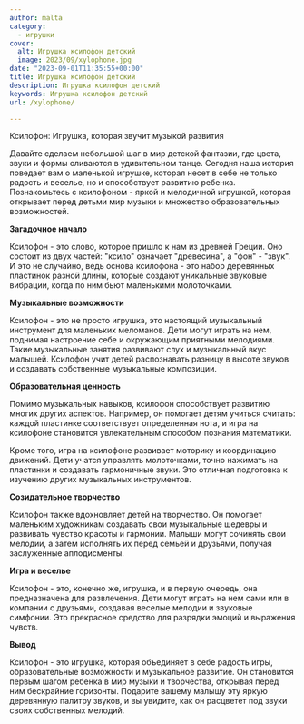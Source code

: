 ```yaml
---
author: malta
category:
  - игрушки
cover:
  alt: Игрушка ксилофон детский
  image: 2023/09/xylophone.jpg
date: "2023-09-01T11:35:55+00:00"
title: Игрушка ксилофон детский
description: Игрушка ксилофон детский
keywords: Игрушка ксилофон детский
url: /xylophone/

---
```

Ксилофон: Игрушка, которая звучит музыкой развития

Давайте сделаем небольшой шаг в мир детской фантазии, где цвета, звуки и формы сливаются в удивительном танце. Сегодня наша история поведает вам о маленькой игрушке, которая несет в себе не только радость и веселье, но и способствует развитию ребенка. Познакомьтесь с ксилофоном \- яркой и мелодичной игрушкой, которая открывает перед детьми мир музыки и множество образовательных возможностей.

**Загадочное начало**

Ксилофон \- это слово, которое пришло к нам из древней Греции. Оно состоит из двух частей: "ксило" означает "древесина", а "фон" \- "звук". И это не случайно, ведь основа ксилофона \- это набор деревянных пластинок разной длины, которые создают уникальные звуковые вибрации, когда по ним бьют маленькими молоточками.

**Музыкальные возможности**

Ксилофон \- это не просто игрушка, это настоящий музыкальный инструмент для маленьких меломанов. Дети могут играть на нем, поднимая настроение себе и окружающим приятными мелодиями. Такие музыкальные занятия развивают слух и музыкальный вкус малышей. Ксилофон учит детей распознавать разницу в высоте звуков и создавать собственные музыкальные композиции.

**Образовательная ценность**

Помимо музыкальных навыков, ксилофон способствует развитию многих других аспектов. Например, он помогает детям учиться считать: каждой пластинке соответствует определенная нота, и игра на ксилофоне становится увлекательным способом познания математики.

Кроме того, игра на ксилофоне развивает моторику и координацию движений. Дети учатся управлять молоточками, точно нажимать на пластинки и создавать гармоничные звуки. Это отличная подготовка к изучению других музыкальных инструментов.

**Созидательное творчество**

Ксилофон также вдохновляет детей на творчество. Он помогает маленьким художникам создавать свои музыкальные шедевры и развивать чувство красоты и гармонии. Малыши могут сочинять свои мелодии, а затем исполнять их перед семьей и друзьями, получая заслуженные аплодисменты.

**Игра и веселье**

Ксилофон \- это, конечно же, игрушка, и в первую очередь, она предназначена для развлечения. Дети могут играть на нем сами или в компании с друзьями, создавая веселые мелодии и звуковые симфонии. Это прекрасное средство для разрядки эмоций и выражения чувств.

**Вывод**

Ксилофон \- это игрушка, которая объединяет в себе радость игры, образовательные возможности и музыкальное развитие. Он становится первым шагом ребенка в мир музыки и творчества, открывая перед ним бескрайние горизонты. Подарите вашему малышу эту яркую деревянную палитру звуков, и вы увидите, как он расцветет под звуки своих собственных мелодий.
